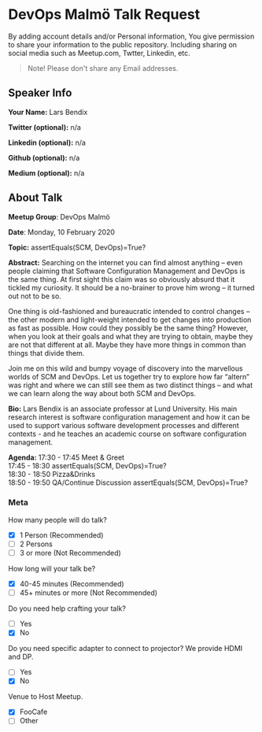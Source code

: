 # DevOps Malmö Talk Request
By adding account details and/or Personal information, You give permission to share your information to the public repository.
Including sharing on social media such as Meetup.com, Twtter, Linkedin, etc.
> Note! Please don't share any Email addresses.

## Speaker Info

**Your Name:** Lars Bendix

**Twitter (optional):** n/a

**Linkedin (optional):** n/a

**Github (optional):** n/a

**Medium (optional):** n/a

## About Talk

**Meetup Group**: DevOps Malmö

**Date**: Monday, 10 February 2020

**Topic:** assertEquals(SCM, DevOps)=True?

**Abstract:**
Searching on the internet you can find almost anything – even people claiming that Software Configuration Management and DevOps is the same thing. At first sight this claim was so obviously absurd that it tickled my curiosity. It should be a no-brainer to prove him wrong – it turned out not to be so.

One thing is old-fashioned and bureaucratic intended to control changes – the other modern and light-weight intended to get changes into production as fast as possible. How could they possibly be the same thing? However, when you look at their goals and what they are trying to obtain, maybe they are not that different at all. Maybe they have more things in common than things that divide them.

Join me on this wild and bumpy voyage of discovery into the marvellous worlds of SCM and DevOps. Let us together try to explore how far “altern” was right and where we can still see them as two distinct things – and what we can learn along the way about both SCM and DevOps.

**Bio:**
Lars Bendix is an associate professor at Lund University. His main research interest is software configuration management and how it can be used to support various software development processes and different contexts - and he teaches an academic course on software configuration management.

**Agenda:**
17:30 - 17:45 Meet & Greet<br/>
17:45 - 18:30 assertEquals(SCM, DevOps)=True?<br/>
18:30 - 18:50 Pizza&Drinks<br/>
18:50 - 19:50 QA/Continue Discussion assertEquals(SCM, DevOps)=True?  

### Meta

How many people will do talk?
- [x] 1 Person (Recommended)
- [ ] 2 Persons
- [ ] 3 or more (Not Recommended)

How long will your talk be?
- [x] 40-45 minutes (Recommended)
- [ ] 45+ minutes or more (Not Recommended)

Do you need help crafting your talk?
- [ ] Yes
- [x] No

Do you need specific adapter to connect to projector? We provide HDMI and DP.
- [ ] Yes
- [x] No

Venue to Host Meetup.
- [x] FooCafe
- [ ] Other
